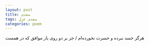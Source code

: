 ```yaml
---
layout: post
title: سعدی
tags: سعدی غزل
categories: poem
---
```


هرگز حسد نبرده و حسرت نخورده‌ام / جز بر دو روی یار موافق که در همست
